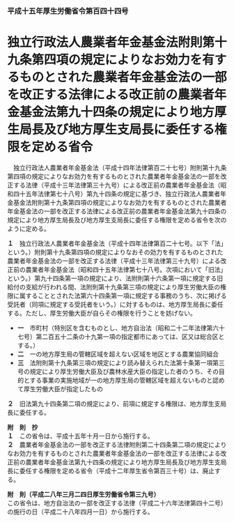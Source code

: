 ### 平成十五年厚生労働省令第百四十四号  
# 独立行政法人農業者年金基金法附則第十九条第四項の規定によりなお効力を有するものとされた農業者年金基金法の一部を改正する法律による改正前の農業者年金基金法第九十四条の規定により地方厚生局長及び地方厚生支局長に委任する権限を定める省令  
　独立行政法人農業者年金基金法（平成十四年法律第百二十七号）附則第十九条第四項の規定によりなお効力を有するものとされた農業者年金基金法の一部を改正する法律（平成十三年法律第三十九号）による改正前の農業者年金基金法（昭和四十五年法律第七十八号）第九十四条の規定に基づき、独立行政法人農業者年金基金法附則第十九条第四項の規定によりなお効力を有するものとされた農業者年金基金法の一部を改正する法律による改正前の農業者年金基金法第九十四条の規定により地方厚生局長及び地方厚生支局長に委任する権限を定める省令を次のように定める。  
  
**１**　独立行政法人農業者年金基金法（平成十四年法律第百二十七号。以下「法」という。）附則第十九条第四項の規定によりなおその効力を有するものとされた農業者年金基金法の一部を改正する法律（平成十三年法律第三十九号）による改正前の農業者年金基金法（昭和四十五年法律第七十八号。次項において「旧法」という。）第九十四条第一項の規定により、法附則第十六条第一項に規定する旧給付の支給が行われる間、法附則第十九条第三項の規定により厚生労働大臣の権限に属することとされた法第六十四条第一項に規定する事務のうち、次に掲げる受託者（同項に規定する受託者をいう。）に対するものは、地方厚生局長に委任する。ただし、厚生労働大臣が自らその権限を行うことを妨げない。  
* **一**　市町村（特別区を含むものとし、地方自治法（昭和二十二年法律第六十七号）第二百五十二条の十九第一項の指定都市にあっては、区又は総合区とする。）  
* **二**　一の地方厚生局の管轄区域を超えない区域を地区とする農業協同組合  
* **三**　法附則第十九条第三項の規定により読み替えられた法第十条第一項第三号の規定により厚生労働大臣及び農林水産大臣の指定した者のうち、その目的とする事業の実施地域が一の地方厚生局の管轄区域を超えないものと認めて厚生労働大臣が指定したもの  
  
**２**　旧法第九十四条第二項の規定により、前項に規定する権限は、地方厚生支局長に委任する。  
  
**附　則　抄**  
**１**　この省令は、平成十五年十月一日から施行する。  
**２**　農業者年金基金法の一部を改正する法律附則第二十四条第二項の規定によりなお効力を有するものとされた農業者年金基金法の一部を改正する法律による改正前の農業者年金基金法第九十四条の規定により地方厚生局長及び地方厚生支局長に委任する権限を定める省令（平成十二年厚生省令第百三十号）は、廃止する。  
  
**附　則（平成二八年三月二四日厚生労働省令第三九号）**  
この省令は、地方自治法の一部を改正する法律（平成二十六年法律第四十二号）の施行の日（平成二十八年四月一日）から施行する。  
  
